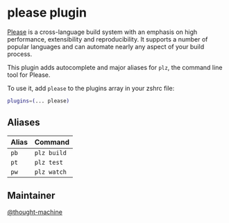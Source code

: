 # please plugin

[Please](https://please.build) is a cross-language build system with an emphasis on
high performance, extensibility and reproducibility. It supports a number of popular
languages and can automate nearly any aspect of your build process.

This plugin adds autocomplete and major aliases for `plz`, the command line tool for
Please.

To use it, add `please` to the plugins array in your zshrc file:

```zsh
plugins=(... please)
```

## Aliases

| Alias | Command     |
| ----- | ----------- |
| `pb`  | `plz build` |
| `pt`  | `plz test`  |
| `pw`  | `plz watch` |

## Maintainer

[@thought-machine](https://github.com/thought-machine)
